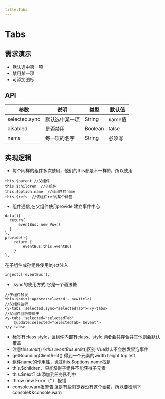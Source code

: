 ```yaml
---
title:Tabs
---
```


# Tabs

## 需求演示

- 默认选中第一项
- 禁用某一项
- 可添加图标

<ClientOnly>
   <tab-demo></tab-demo>
</ClientOnly>

## API

| 参数   | 说明   | 类型  | 默认值 |
| -------- | -------- | ------- | ------ |
| selected.sync | 默认选中某一项 | String  | name值 |
| disabled      | 是否禁用 | Boolean   | false   |
| name  | 每一项的名字 | String | 必须写 |

## 实现逻辑

- 每个同样的组件多次使用，他们的this都是不一样的，所以使用

```
this.$parent //父组件
this.$children  //子组件
this.$option.name  //该组件的name
this.$refs  //该组件ref的某个标签
```

- 组件通信,在父组件使用provide 建立事件中心

```
data(){
  return{
      eventBus: new Vue()
  }
},
provide(){
    return {
        eventBus:this.eventBus
    }
},
```

在子组件或孙组件使用inject注入

```
inject:['eventBus'],
```

- .sync的使用方式,它是一个语法糖

```
//子组件触发
this.$emit('update:selected', newTitle)
//父组件监听
<y-tabs :selected.sync="selectedTab"></y-tabs>
//父组件监听等价于
<y-tabs :selected="selectedTab"  
    @update:selected="selectedTab= $event">   
</y-tabs>
```

- 标签有class style，且组件内部有class、style,两者会共存合并其他则会默认覆盖
- 注意this.$emit()与this.eventBus.$emit()区别 Vue默认不会触发冒泡事件
- getBoundingClientRect() 得到一个元素的width height top left
- 组件name的作用性，通过this.$options.name找到
- this.$children，只能获得子组件不能获得子元素  
- this.$nextTick添加到任务队列中
- throw new Error（''） 报错
- console.warn报警告,但是有些浏览器没有这个函数，所以要检测下console&&console.warn 